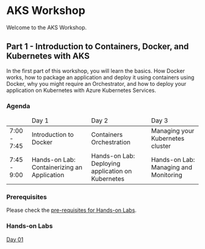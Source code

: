 # AKS Workshop

Welcome to the AKS Workshop.

## Part 1 - Introduction to Containers, Docker, and Kubernetes with AKS
In the first part of this workshop, you will learn the basics. How Docker works, how to package an application and deploy it using containers using Docker, why you might require an Orchestrator, and how to deploy your application on Kubernetes with Azure Kubernetes Services.


### Agenda

<table>
    <thead>
        <tr>
            <td></tb>
            <td>Day 1</tb>
            <td>Day 2</tb>
            <td>Day 3</tb>
        </tr>
    </thead>
    <tbody>
        <tr>
            <td>7:00 - 7:45</td>
            <td>Introduction to Docker</td>
            <td>Containers Orchestration</td>
            <td>Managing your Kubernetes cluster</td>
        </tr>
        <tr>
            <td>7:45 - 9:00</td>
            <td>Hands-on Lab: Containerizing an Application</td>
            <td>Hands-on Lab: Deploying application on Kubernetes</td>
            <td>Hands-on Lab: Managing and Monitoring</td>
        </tr>
    </tbody>
</table>

### Prerequisites

Please check the <a href="./content/labs/00.setup.md">pre-requisites for Hands-on Labs</a>.  

### Hands-on Labs   
[Day 01](https://github.com/carlosalexei/aks-workshop/blob/main/content/labs/01.docker.md)
